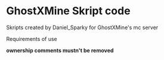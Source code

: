# GhostXMine Skript code

Skripts created by Daniel_Sparky for GhostXMine's mc server

Requirements of use

**ownership comments mustn't be removed**
